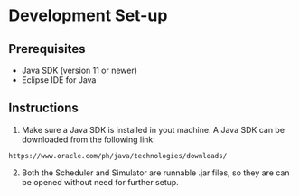 # Development Set-up
## Prerequisites
* Java SDK (version 11 or newer)
* Eclipse IDE for Java
## Instructions
1. Make sure a Java SDK is installed in yout machine. A Java SDK can be downloaded from the following link:
```
https://www.oracle.com/ph/java/technologies/downloads/
```
2. Both the Scheduler and Simulator are runnable .jar files, so they are can be opened without need for further setup.
